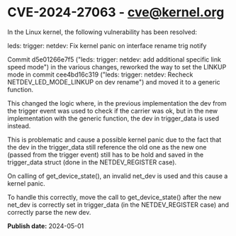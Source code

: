# CVE-2024-27063 - cve@kernel.org

In the Linux kernel, the following vulnerability has been resolved:

leds: trigger: netdev: Fix kernel panic on interface rename trig notify

Commit d5e01266e7f5 ("leds: trigger: netdev: add additional specific link
speed mode") in the various changes, reworked the way to set the LINKUP
mode in commit cee4bd16c319 ("leds: trigger: netdev: Recheck
NETDEV_LED_MODE_LINKUP on dev rename") and moved it to a generic function.

This changed the logic where, in the previous implementation the dev
from the trigger event was used to check if the carrier was ok, but in
the new implementation with the generic function, the dev in
trigger_data is used instead.

This is problematic and cause a possible kernel panic due to the fact
that the dev in the trigger_data still reference the old one as the
new one (passed from the trigger event) still has to be hold and saved
in the trigger_data struct (done in the NETDEV_REGISTER case).

On calling of get_device_state(), an invalid net_dev is used and this
cause a kernel panic.

To handle this correctly, move the call to get_device_state() after the
new net_dev is correctly set in trigger_data (in the NETDEV_REGISTER
case) and correctly parse the new dev.

**Publish date:** 2024-05-01
